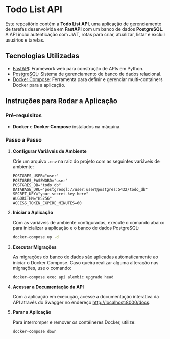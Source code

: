 # Todo List API

Este repositório contém a **Todo List API**, uma aplicação de gerenciamento de tarefas desenvolvida em **FastAPI** com um banco de dados **PostgreSQL**. A API inclui autenticação com JWT, rotas para criar, atualizar, listar e excluir usuários e tarefas.


## Tecnologias Utilizadas

- [FastAPI](https://fastapi.tiangolo.com/): Framework web para construção de APIs em Python.
- [PostgreSQL](https://www.postgresql.org/): Sistema de gerenciamento de banco de dados relacional.
- [Docker Compose](https://docs.docker.com/compose/): Ferramenta para definir e gerenciar multi-containers Docker para a aplicação.

## Instruções para Rodar a Aplicação

### Pré-requisitos

- **Docker** e **Docker Compose** instalados na máquina.

### Passo a Passo

1. **Configurar Variáveis de Ambiente**

   Crie um arquivo `.env` na raiz do projeto com as seguintes variáveis de ambiente:

   ```plaintext
   POSTGRES_USER="user"
   POSTGRES_PASSWORD="user"
   POSTGRES_DB="todo_db"
   DATABASE_URL="postgresql://user:user@postgres:5432/todo_db"
   SECRET_KEY="your-secret-key-here"
   ALGORITHM="HS256"
   ACCESS_TOKEN_EXPIRE_MINUTES=60
   ```

2. **Iniciar a Aplicação**

   Com as variáveis de ambiente configuradas, execute o comando abaixo para inicializar a aplicação e o banco de dados PostgreSQL:

   ```bash
   docker-compose up -d
   ```

3. **Executar Migrações**

   As migrações do banco de dados são aplicadas automaticamente ao iniciar o Docker Compose. Caso queira realizar alguma alteração nas migrações, use o comando:

   ```bash
   docker-compose exec api alembic upgrade head
   ```

4. **Acessar a Documentação da API**

   Com a aplicação em execução, acesse a documentação interativa da API através do Swagger no endereço [http://localhost:8000/docs](http://localhost:8000/docs).

5. **Parar a Aplicação**

   Para interromper e remover os contêineres Docker, utilize:

   ```bash
   docker-compose down
   ```

